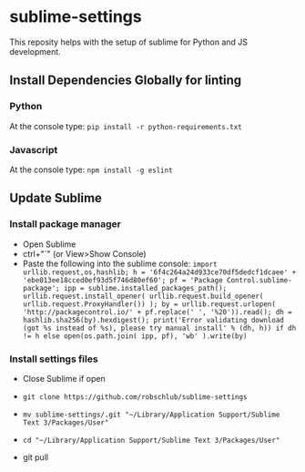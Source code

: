 # sublime-settings

This reposity helps with the setup of sublime for Python and JS development. 

## Install Dependencies Globally for linting


### Python

At the console type:
`pip install -r python-requirements.txt`


### Javascript

At the console type:
`npm install -g eslint`


## Update Sublime
### Install package manager

* Open Sublime
* ctrl+"`" (or View>Show Console)
* Paste the following into the sublime console:
`import urllib.request,os,hashlib; h = '6f4c264a24d933ce70df5dedcf1dcaee' + 'ebe013ee18cced0ef93d5f746d80ef60'; pf = 'Package Control.sublime-package'; ipp = sublime.installed_packages_path(); urllib.request.install_opener( urllib.request.build_opener( urllib.request.ProxyHandler()) ); by = urllib.request.urlopen( 'http://packagecontrol.io/' + pf.replace(' ', '%20')).read(); dh = hashlib.sha256(by).hexdigest(); print('Error validating download (got %s instead of %s), please try manual install' % (dh, h)) if dh != h else open(os.path.join( ipp, pf), 'wb' ).write(by)`

### Install settings files
* Close Sublime if open


* `git clone https://github.com/robschlub/sublime-settings`
* `mv sublime-settings/.git "~/Library/Application Support/Sublime Text 3/Packages/User"`
* `cd "~/Library/Application Support/Sublime Text 3/Packages/User"`
* git pull

